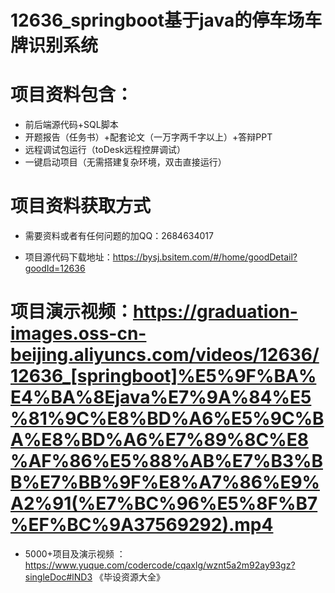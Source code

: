 #   12636_springboot基于java的停车场车牌识别系统

#   项目资料包含：
*    前后端源代码+SQL脚本
*    开题报告（任务书）+配套论文（一万字两千字以上）+答辩PPT
*   远程调试包运行（toDesk远程控屏调试）
*   一键启动项目（无需搭建复杂环境，双击直接运行）


#   项目资料获取方式
*   需要资料或者有任何问题的加QQ：2684634017

*   项目源代码下载地址：https://bysj.bsitem.com/#/home/goodDetail?goodId=12636

#  项目演示视频：https://graduation-images.oss-cn-beijing.aliyuncs.com/videos/12636/12636_[springboot]%E5%9F%BA%E4%BA%8Ejava%E7%9A%84%E5%81%9C%E8%BD%A6%E5%9C%BA%E8%BD%A6%E7%89%8C%E8%AF%86%E5%88%AB%E7%B3%BB%E7%BB%9F%E8%A7%86%E9%A2%91(%E7%BC%96%E5%8F%B7%EF%BC%9A37569292).mp4

*  5000+项目及演示视频 ：https://www.yuque.com/codercode/cqaxlg/wznt5a2m92ay93gz?singleDoc#lND3 《毕设资源大全》
